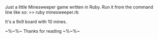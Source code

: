 Just a little Minesweeper game written in Ruby.
Run it from the command line like so: >> ruby minesweeper.rb

It's a 9x9 board with 10 mines.

~%~%~ Thanks for reading ~%~%~
